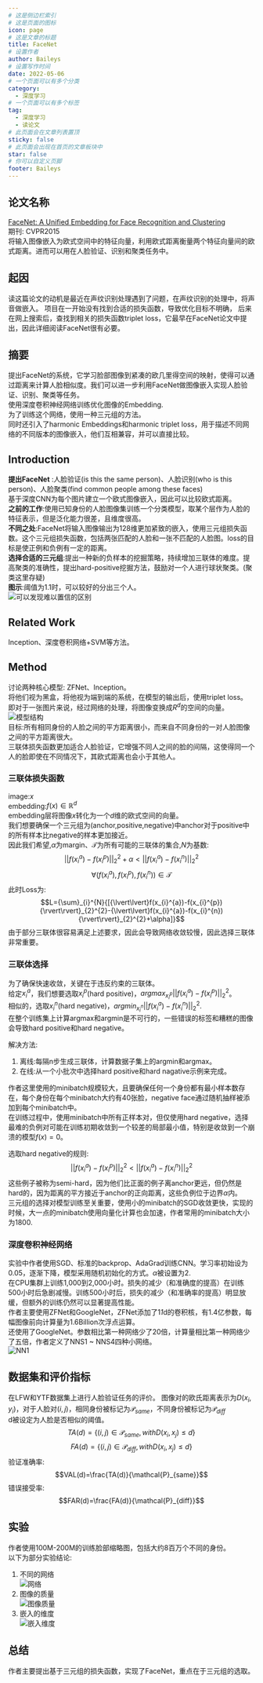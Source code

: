 ```yaml
---
# 这是侧边栏索引
# 这是页面的图标
icon: page
# 这是文章的标题
title: FaceNet
# 设置作者
author: Baileys
# 设置写作时间
date: 2022-05-06
# 一个页面可以有多个分类
category:
  - 深度学习
# 一个页面可以有多个标签
tag:
  - 深度学习
  - 读论文
# 此页面会在文章列表置顶
sticky: false
# 此页面会出现在首页的文章板块中
star: false
# 你可以自定义页脚
footer: Baileys
---
```


## 论文名称
[FaceNet: A Unified Embedding for Face Recognition and Clustering](https://arxiv.org/pdf/1503.03832.pdf)  
期刊: CVPR2015  
将输入图像嵌入为欧式空间中的特征向量，利用欧式距离衡量两个特征向量间的欧式距离。进而可以用在人脸验证、识别和聚类任务中。
## 起因
读这篇论文的动机是最近在声纹识别处理遇到了问题，在声纹识别的处理中，将声音做嵌入。
项目在一开始没有找到合适的损失函数，导致优化目标不明确，
后来在网上搜索后，查找到相关的损失函数triplet loss，它最早在FaceNet论文中提出，因此详细阅读FaceNet很有必要。

## 摘要
提出FaceNet的系统，它学习脸部图像到紧凑的欧几里得空间的映射，使得可以通过距离来计算人脸相似度。我们可以进一步利用FaceNet做图像嵌入实现人脸验证、识别、聚类等任务。  
使用深度卷积神经网络训练优化图像的Embedding.  
为了训练这个网络，使用一种三元组的方法。  
同时还引入了harmonic Embeddings和harmonic triplet loss，用于描述不同网络的不同版本的图像嵌入，他们互相兼容，并可以直接比较。  

## Introduction
**提出FaceNet** :人脸验证(is this the same person)、人脸识别(who is this person)、人脸聚类(find common people among these faces)  
基于深度CNN为每个图片建立一个欧式图像嵌入，因此可以比较欧式距离。  
**之前的工作**:使用已知身份的人脸图像集训练一个分类模型，取某个层作为人脸的特征表示，但是泛化能力很差，且维度很高。  
**不同之处**:FaceNet将输入图像输出为128维更加紧致的嵌入，使用三元组损失函数。这个三元组损失函数，包括两张匹配的人脸和一张不匹配的人脸图。loss的目标是使正例和负例有一定的距离。  
**选择合适的三元组**:提出一种新的负样本的挖掘策略，持续增加三联体的难度。提高聚类的准确性，提出hard-positive挖掘方法，鼓励对一个人进行球状聚类。(聚类这里存疑)  
**图示**:阈值为1.1时，可以较好的分出三个人。  
![可以发现难以置信的区别](/deepLearning/readingPapers/FaceNet/FaceNet1_1.png)

## Related Work
Inception、深度卷积网络+SVM等方法。

## Method
讨论两种核心模型: ZFNet、Inception。  
将他们视为黑盒，将他视为端到端的系统，在模型的输出后，使用triplet loss。 
即对于一张图片来说，经过网络的处理，将图像变换成$R^{d}$的空间的向量。  
![模型结构](/deepLearning/readingPapers/FaceNet/FaceNet1_2.png)  
目标:所有相同身份的人脸之间的平方距离很小，而来自不同身份的一对人脸图像之间的平方距离很大。   
三联体损失函数更加适合人脸验证，它增强不同人之间的脸的间隔，这使得同一个人的脸即使在不同情况下，其欧式距离也会小于其他人。  

### 三联体损失函数
image:$x$   
embedding:$f(x){\in}\mathbb{R}^{d}$  
embedding层将图像$x$转化为一个$d$维的欧式空间的向量。  
我们想要确保一个三元组为(anchor,positive,negative)中anchor对于positive中的所有样本比negative的样本更加接近。  
因此我们希望,$\alpha$为margin、$\mathcal{T}$为所有可能的三联体的集合,$N$为基数:  
$${\lvert\lvert}f(x_{i}^{a})-f(x_{i}^{p}){\rvert\rvert}_{2}^{2}+{\alpha}<{\lvert\lvert}f(x_{i}^{a})-f(x_{i}^{n}){\rvert\rvert}_{2}^{2}$$
$${\forall}(f(x_{i}^{a}),f(x_{i}^{p}),f(x_{i}^{n})){\in}\mathcal{T}$$
此时Loss为:
$$L={\sum}_{i}^{N}{[{\lvert\lvert}f(x_{i}^{a})-f(x_{i}^{p}){\rvert\rvert}_{2}^{2}-{\lvert\lvert}f(x_{i}^{a})-f(x_{i}^{n}){\rvert\rvert}_{2}^{2}+\alpha]}$$
由于部分三联体很容易满足上述要求，因此会导致网络收敛较慢，因此选择三联体非常重要。

### 三联体选择
为了确保快速收敛，关键在于违反约束的三联体。  
给定$x_{i}^{a}$，我们想要选取$x_{i}^{p}$(hard positive)，$argmax_{x_{i}^{p}}{\lvert\lvert}f(x_{i}^{a})-f(x_{i}^{p}){\rvert\rvert}_{2}^{2}$。  
相似的，选取$x_{i}^{n}$(hard negative)，$argmin_{x_{i}^{n}}{\lvert\lvert}f(x_{i}^{a})-f(x_{i}^{n}){\rvert\rvert}_{2}^{2}$.  
在整个训练集上计算argmax和argmin是不可行的，一些错误的标签和糟糕的图像会导致hard positive和hard negative。  

解决方法:  
1. 离线:每隔n步生成三联体，计算数据子集上的argmin和argmax。  
2. 在线:从一个小批次中选择hard positive和hard nagative示例来完成。

作者这里使用的minibatch规模较大，且要确保任何一个身份都有最小样本数存在，每个身份在每个minibatch大约有40张脸，negative face通过随机抽样被添加到每个minibatch中。  
在训练过程中，使用minibatch中所有正样本对，但仅使用hard negative，选择最难的负例对可能在训练初期收敛到一个较差的局部最小值，特别是收敛到一个崩溃的模型$f(x)=0$。  

选取hard negative的规则:
$${\lvert\lvert}f(x_{i}^{a})-f(x_{i}^{p}){\rvert\rvert}_{2}^{2}<{\lvert\lvert}f(x_{i}^{a})-f(x_{i}^{n}){\rvert\rvert}_{2}^{2}$$
这些例子被称为semi-hard，因为他们比正面的例子离anchor更远，但仍然是hard的，因为距离的平方接近于anchor的正向距离，这些负例位于边界$\alpha$内。  
三元组的选择对模型训练至关重要，使用小的minibatch的SGD收敛更快，实现的时候，大一点的minibatch使用向量化计算也会加速，作者常用的minibatch大小为1800.

### 深度卷积神经网络
实验中作者使用SGD、标准的backprop、AdaGrad训练CNN。学习率初始设为0.05，逐渐下降，模型采用随机初始化的方式。$\alpha$被设置为2.     
在CPU集群上训练1,000到2,000小时。损失的减少（和准确度的提高）在训练500小时后急剧减慢。训练500小时后，损失的减少（和准确率的提高）明显放缓，但额外的训练仍然可以显著提高性能。  
作者主要使用ZFNet和GoogleNet，ZFNet添加了1*1*d的卷积核，有1.4亿参数，每幅图像前向计算量为1.6Billion次浮点运算。  
还使用了GoogleNet。参数相比第一种网络少了20倍，计算量相比第一种网络少了五倍，作者定义了NNS1 ~ NNS4四种小网络。  
![NN1](/deepLearning/readingPapers/FaceNet/FaceNet1_3.png)




## 数据集和评价指标
在LFW和YTF数据集上进行人脸验证任务的评价。
图像对的欧氏距离表示为$D(x_{i},y_{i})$，对于人脸对$(i,j)$，相同身份被标记为$\mathcal{P}_{same}$，不同身份被标记为$\mathcal{P}_{diff}$  
d被设定为人脸是否相似的阈值。  
$$TA(d)={\{}(i,j){\in}\mathcal{P}_{same}, with D(x_{i},x_{j}){\leq}d{\}}$$
$$FA(d)={\{}(i,j){\in}\mathcal{P}_{diff}, with D(x_{i},x_{j}){\leq}d{\}}$$
验证准确率:  
$$VAL(d)=\frac{TA(d)}{\mathcal{P}_{same}}$$
错误接受率:
$$FAR(d)=\frac{FA(d)}{\mathcal{P}_{diff}}$$



## 实验
作者使用100M-200M的训练脸部缩略图，包括大约8百万个不同的身份。  
以下为部分实验结论:  
1. 不同的网络  
![网络](/deepLearning/readingPapers/FaceNet/FaceNet1_4.png)  
2. 图像的质量  
![图像质量](/deepLearning/readingPapers/FaceNet/FaceNet1_5.png)  
3. 嵌入的维度  
![嵌入维度](/deepLearning/readingPapers/FaceNet/FaceNet1_6.png)  


## 总结
作者主要提出基于三元组的损失函数，实现了FaceNet，重点在于三元组的选取。


